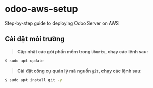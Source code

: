 # odoo-aws-setup
Step-by-step guide to deploying Odoo Server on AWS

Cài đặt môi trường
----

> **Cập nhật các gói phần mềm trong `Ubuntu`, chạy các lệnh sau:**

```bash
$ sudo apt update
```

> **Cài đặt công cụ quản lý mã nguồn `git`, chạy các lệnh sau:**

```bash
$ sudo apt install git -y
```
